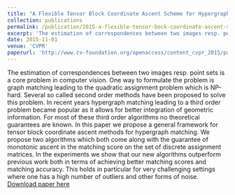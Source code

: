 ```yaml
---
title: "A Flexible Tensor Block Coordinate Ascent Scheme for Hypergraph Matching"
collection: publications
permalink: /publication/2015-a-flexible-tensor-bock-coordinate-ascent-scheme-for-hypergraph-matching
excerpt: 'The estimation of correspondences between two images resp. point sets is a core problem in computer vision. One way to formulate the problem is graph matching leading to the quadratic assignment problem which is NP-hard. Several so called second order methods have been proposed to solve this problem. In recent years hypergraph matching leading to a third order problem became popular as it allows for better integration of geometric information. For most of these third order algorithms no theoretical guarantees are known. In this paper we propose a general framework for tensor block coordinate ascent methods for hypergraph matching. We propose two algorithms which both come along with the guarantee of monotonic ascent in the matching score on the set of discrete assignment matrices. In the experiments we show that our new algorithms outperform previous work both in terms of achieving better matching scores and matching accuracy. This holds in particular for very challenging settings where one has a high number of outliers and other forms of noise.'
date: 2015-11-01
venue: 'CVPR'
paperurl: 'http://www.cv-foundation.org/openaccess/content_cvpr_2015/papers/Nguyen_A_Flexible_Tensor_2015_CVPR_paper.pdf'
---
```

The estimation of correspondences between two images resp. point sets is a core problem in computer vision. One way to formulate the problem is graph matching leading to the quadratic assignment problem which is NP-hard. Several so called second order methods have been proposed to solve this problem. In recent years hypergraph matching leading to a third order problem became popular as it allows for better integration of geometric information. For most of these third order algorithms no theoretical guarantees are known. In this paper we propose a general framework for tensor block coordinate ascent methods for hypergraph matching. We propose two algorithms which both come along with the guarantee of monotonic ascent in the matching score on the set of discrete assignment matrices. In the experiments we show that our new algorithms outperform previous work both in terms of achieving better matching scores and matching accuracy. This holds in particular for very challenging settings where one has a high number of outliers and other forms of noise.
[Download paper here](http://www.cv-foundation.org/openaccess/content_cvpr_2015/papers/Nguyen_A_Flexible_Tensor_2015_CVPR_paper.pdf)
